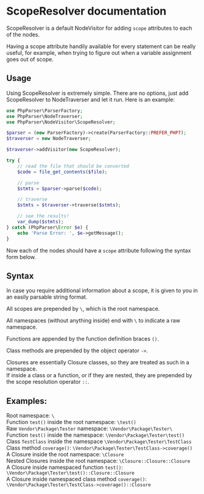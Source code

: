 ScopeResolver documentation
===========================

ScopeResolver is a default NodeVisitor for adding `scope` attributes to each of the nodes.

Having a scope attribute handily available for every statement can be really useful, for example, when trying to
figure out when a variable assignment goes out of scope.

Usage
-----

Using ScopeResolver is extremely simple. There are no options, just add ScopeResolver to NodeTraverser
and let it run. Here is an example:

```php
use PhpParser\ParserFactory;
use PhpParser\NodeTraverser;
use PhpParser\NodeVisitor\ScopeResolver;

$parser = (new ParserFactory)->create(ParserFactory::PREFER_PHP7);
$traverser = new NodeTraverser;

$traverser->addVisitor(new ScopeResolver);

try {
    // read the file that should be converted
    $code = file_get_contents($file);

    // parse
    $stmts = $parser->parse($code);

    // traverse
    $stmts = $traverser->traverse($stmts);

    // see the results!
    var_dump($stmts);
} catch (PhpParser\Error $e) {
    echo 'Parse Error: ', $e->getMessage();
}
```

Now each of the nodes should have a `scope` attribute following the syntax form below.

Syntax
------

In case you require additional information about a scope, it is given to you in an easily parsable string format.

All scopes are prepended by `\`, which is the root namespace.

All namespaces (without anything inside) end with `\` to indicate a raw namespace.

Functions are appended by the function definition braces `()`.

Class methods are prepended by the object operator `->`.

Closures are essentially Closure classes, so they are treated as such in a namespace.  
If inside a class or a function, or if they are nested, they are prepended by the scope resolution operator `::`.

## Examples:

Root namespace: `\`  
Function `test()` inside the root namespace: `\test()`  
Raw `Vendor\Package\Tester` namespace: `\Vendor\Package\Tester\`  
Function `test()` inside the namespace: `\Vendor\Package\Tester\test()`  
Class `TestClass` inside the namespace `\Vendor\Package\Tester\TestClass`  
Class method `coverage()`: `\Vendor\Package\Tester\TestClass->coverage()`  
A Closure inside the root namespace: `\Closure`  
Nested Closures inside the root namespace: `\Closure::Closure::Closure`  
A Closure inside namespaced function `test()`: `\Vendor\Package\Tester\test()::Closure::Closure`  
A Closure inside namespaced class method `coverage()`: `\Vendor\Package\Tester\TestClass->coverage()::Closure`  